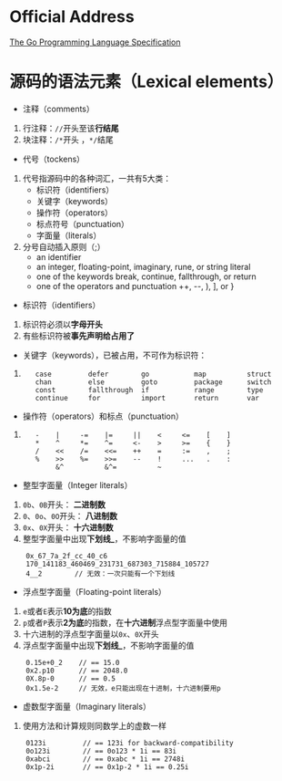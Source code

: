 # Official Address
[The Go Programming Language Specification](https://golang.google.cn/ref/spec)

# 源码的语法元素（Lexical elements）
+ 注释（comments）
1. 行注释：`//`开头至该**行结尾**
2. 块注释：`/*`开头 ，`*/`结尾
+ 代号（tockens）
1. 代号指源码中的各种词汇，一共有5大类：
    + 标识符（identifiers）
    + 关键字（keywords）
    + 操作符（operators）
    + 标点符号（punctuation）
    + 字面量（literals）
2. 分号自动插入原则（;）
    + an identifier
    + an integer, floating-point, imaginary, rune, or string literal
    + one of the keywords break, continue, fallthrough, or return
    + one of the operators and punctuation ++, --, ), ], or }
+ 标识符（identifiers）
1. 标识符必须以**字母开头**
2. 有些标识符被**事先声明给占用了**
+ 关键字（keywords），已被占用，不可作为标识符：
1. ```break        default      func         interface    select
      case         defer        go           map          struct
      chan         else         goto         package      switch
      const        fallthrough  if           range        type
      continue     for          import       return       var
+ 操作符（operators）和标点（punctuation）
1. ```+    &     +=    &=     &&    ==    !=    (    )
      -    |     -=    |=     ||    <     <=    [    ]
      *    ^     *=    ^=     <-    >     >=    {    }
      /    <<    /=    <<=    ++    =     :=    ,    ;
      %    >>    %=    >>=    --    !     ...   .    :
           &^          &^=          ~
+ 整型字面量（Integer literals）
1. `0b`、`0B`开头： **二进制数**
2. `0`、`0o`、`0O`开头： **八进制数**
3. `0x`、`0X`开头： **十六进制数**
4. 整型字面量中出现**下划线_**，不影响字面量的值 
```
    0x_67_7a_2f_cc_40_c6
    170_141183_460469_231731_687303_715884_105727
    4__2        // 无效：一次只能有一个下划线
```
+ 浮点型字面量（Floating-point literals）
1. `e`或者`E`表示**10为底**的指数
2. `p`或者`P`表示**2为底**的指数，在**十六进制**浮点型字面量中使用
3. 十六进制的浮点型字面量以`0x`、`0X`开头
4. 浮点型字面量中出现**下划线_**，不影响字面量的值
```
    0.15e+0_2    // == 15.0
    0x2.p10      // == 2048.0
    0X.8p-0      // == 0.5
    0x1.5e-2     // 无效，e只能出现在十进制，十六进制要用p
```
+ 虚数型字面量（Imaginary literals）
1. 使用方法和计算规则同数学上的虚数一样
```
    0123i         // == 123i for backward-compatibility
    0o123i        // == 0o123 * 1i == 83i
    0xabci        // == 0xabc * 1i == 2748i
    0x1p-2i       // == 0x1p-2 * 1i == 0.25i
```
